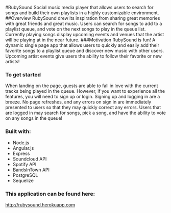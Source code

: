 #RubySound
Social music media player that allows users to search for songs and build their own playlists in a highly customizable environment.
##Overview
RubySound drew its inspiration from sharing great memories with great friends and great music. Users can search for songs to add to a playlist queue, and vote on the next songs to play in the queue list. Currently playing songs display upcoming events and venues that the artist will be playing at in the near future.
###Motivation
RubySound is fun! A dynamic single page app that allows users to quickly and easily add their favorite songs to a playlist queue and discover new music with other users. Upcoming artist events give users the ability to follow their favorite or new artists!

### To get started
When landing on the page, guests are able to fall in love with the current tracks being played in the queue. However, if you want to experience all the features, you will need to sign up or login. Signing up and logging in are a breeze. No page refreshes, and any errors on sign in are immediately presented to users so that they may quickly correct any errors. Users that are logged in may search for songs, pick a song, and have the ability to vote on any songs in the queue!

### Built with:
* Node.js
* Angular.js
* Express
* Soundcloud API
* Spotify API
* BandsInTown API
* PostgreSQL
* Sequelize

### This application can be found here:
[http://rubysound.herokuapp.com
](http://rubysound.herokuapp.com)
